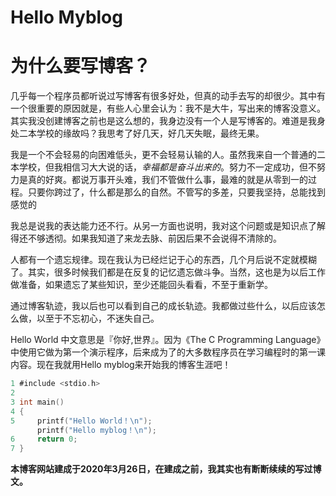 # Hello Myblog


# 为什么要写博客？

   几乎每一个程序员都听说过写博客有很多好处，但真的动手去写的却很少。其中有一个很重要的原因就是，有些人心里会认为：我不是大牛，写出来的博客没意义。其实我没创建博客之前也是这么想的，我身边没有一个人是写博客的。难道是我身处二本学校的缘故吗？我思考了好几天，好几天失眠，最终无果。

我是一个不会轻易的向困难低头，更不会轻易认输的人。虽然我来自一个普通的二本学校，但我相信习大大说的话，*幸福都是奋斗出来的*。努力不一定成功，但不努力是真的好爽。都说万事开头难，我们不管做什么事，最难的就是从零到一的过程。只要你跨过了，什么都是那么的自然。不管写的多差，只要我坚持，总能找到感觉的

我总是说我的表达能力还不行。从另一方面也说明，我对这个问题或是知识点了解得还不够透彻。如果我知道了来龙去脉、前因后果不会说得不清除的。

人都有一个遗忘规律。现在我认为已经烂记于心的东西，几个月后说不定就模糊了。其实，很多时候我们都是在反复的记忆遗忘做斗争。当然，这也是为以后工作做准备，如果遗忘了某些知识，至少还能回头看看，不至于重新学。

  通过博客轨迹，我以后也可以看到自己的成长轨迹。我都做过些什么，以后应该怎么做，以至于不忘初心，不迷失自己。







Hello World 中文意思是『你好,世界』。因为《The C Programming Language》中使用它做为第一个演示程序，后来成为了的大多数程序员在学习编程时的第一课内容。现在我就用Hello myblog来开始我的博客生涯吧！

```c
1 #include <stdio.h>
2 
3 int main()  
4 {  
5     printf("Hello World！\n");
      printf("Hello myblog！\n");
6     return 0;
7 }
```

**本博客网站建成于2020年3月26日，在建成之前，我其实也有断断续续的写过博文。**
